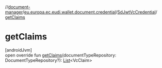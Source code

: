 //[document-manager](../../../index.md)/[eu.europa.ec.eudi.wallet.document.credential](../index.md)/[SdJwtVcCredential](index.md)/[getClaims](get-claims.md)

# getClaims

[androidJvm]\
open override fun [getClaims](get-claims.md)(documentTypeRepository: DocumentTypeRepository?): [List](https://kotlinlang.org/api/latest/jvm/stdlib/kotlin-stdlib/kotlin.collections/-list/index.html)&lt;VcClaim&gt;
